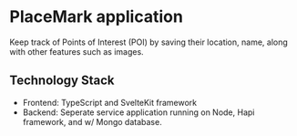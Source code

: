 # PlaceMark application
Keep track of Points of Interest (POI) by saving their location, name, along with other features such as images.

## Technology Stack
- Frontend: TypeScript and SvelteKit framework
- Backend: Seperate service application running on Node, Hapi framework, and w/ Mongo database.
